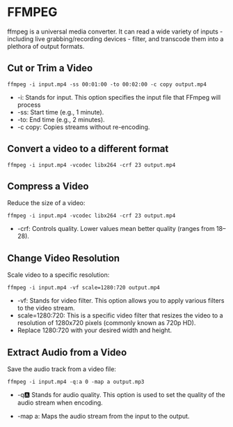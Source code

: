 # FFMPEG

ffmpeg is a universal media converter. It can read a wide variety of inputs - including live grabbing/recording devices - filter, and transcode them into a plethora of output formats.

## Cut or Trim a Video

```
ffmpeg -i input.mp4 -ss 00:01:00 -to 00:02:00 -c copy output.mp4
```
- -i: Stands for input. This option specifies the input file that FFmpeg will process
- -ss: Start time (e.g., 1 minute).
- -to: End time (e.g., 2 minutes).
- -c copy: Copies streams without re-encoding.

## Convert a video to a different format

```
ffmpeg -i input.mp4 -vcodec libx264 -crf 23 output.mp4
```
## Compress a Video

Reduce the size of a video:

```
ffmpeg -i input.mp4 -vcodec libx264 -crf 23 output.mp4

```
- -crf: Controls quality. Lower values mean better quality (ranges from 18–28).

## Change Video Resolution
Scale video to a specific resolution:

```
ffmpeg -i input.mp4 -vf scale=1280:720 output.mp4

```
- -vf: Stands for video filter. This option allows you to apply various filters to the video stream.
- scale=1280:720: This is a specific video filter that resizes the video to a resolution of 1280x720 pixels (commonly known as 720p HD).
- Replace 1280:720 with your desired width and height.

## Extract Audio from a Video
Save the audio track from a video file:
```
ffmpeg -i input.mp4 -q:a 0 -map a output.mp3
```
- -q:a: Stands for audio quality. This option is used to set the quality of the audio stream when encoding.

- -map a: Maps the audio stream from the input to the output.
